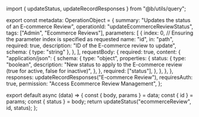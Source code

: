 import { updateStatus, updateRecordResponses } from "@b/utils/query";

export const metadata: OperationObject = {
  summary: "Updates the status of an E-commerce Review",
  operationId: "updateEcommerceReviewStatus",
  tags: ["Admin", "Ecommerce Reviews"],
  parameters: [
    {
      index: 0, // Ensuring the parameter index is specified as requested
      name: "id",
      in: "path",
      required: true,
      description: "ID of the E-commerce review to update",
      schema: { type: "string" },
    },
  ],
  requestBody: {
    required: true,
    content: {
      "application/json": {
        schema: {
          type: "object",
          properties: {
            status: {
              type: "boolean",
              description:
                "New status to apply to the E-commerce review (true for active, false for inactive)",
            },
          },
          required: ["status"],
        },
      },
    },
  },
  responses: updateRecordResponses("E-commerce Review"),
  requiresAuth: true,
  permission: "Access Ecommerce Review Management",
};

export default async (data) => {
  const { body, params } = data;
  const { id } = params;
  const { status } = body;
  return updateStatus("ecommerceReview", id, status);
};
